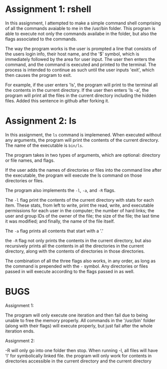 Assignment 1: rshell
======

In this assignment, I attempted to make a simple command shell comprising of all the commands avaiable to me in the /usr/bin folder. This program is able to execute not only the commands availabe in the folder, but also the flags associated to the commands.

The way the program works is the user is prompted a line that consists of the users login info, their host name, and the '$' symbol, which is immediately followed by the area for user input. The user then enters the command, and the command is executed and printed to the terminal. The process is intended to continue as such until the user inputs 'exit', which then causes the program to exit.

For example, if the user enters 'ls', the program will print to the terminal all the contents in the current directory. If the user then enters 'ls -a', the program will print all the files in the current directory including the hidden files. Added this sentence in github after forking it.

Assignment 2: ls
======

In this assignment, the `ls` command is implemened. When executed without any arguments, the program will print the contents of the current directory. The name of the executable is `bin/ls`.

The program takes in two types of arguments, which are optional: directory or file names, and flags.

If the user adds the names of directories or files into the command line after the executable, the program will execute the ls command on those directories or files.

The program also implements the `-l`, `-a`, and `-R` flags. 

The `-l` flag print the contents of the current directory with stats for each item. These stats, from left to write, print the read, write, and executable permissions for each user in the computer; the number of hard links; the user and group IDs of the owner of the file; the size of the file; the last time it was modified; and finally, the name of the file itself.

The `-a` flag prints all contents that start with a '.'

the `-R` flag not only prints the contents in the current directory, but also recursively prints all the contents in all the directories in the current directory, along with the contents of directories in those directories.

The combination of all the three flags also works, in any order, as long as the command is prepended with the `-` symbol. Any directories or files passed in will execute according to the flags passed in as well.

BUGS
======
Assignment 1:

The program will only execute one iteration and then fail due to being unable to free the memory properly. All commands in the '/usr/bin' folder (along with their flags) will execute properly, but just fail after the whole iteration ends.

Assignment 2: 

-R will only go into one folder then stop. When running -l, all files will have 'l' for symbolically linked file. 
the program will only work for contents in directories accessible in the current directory and the current directory
